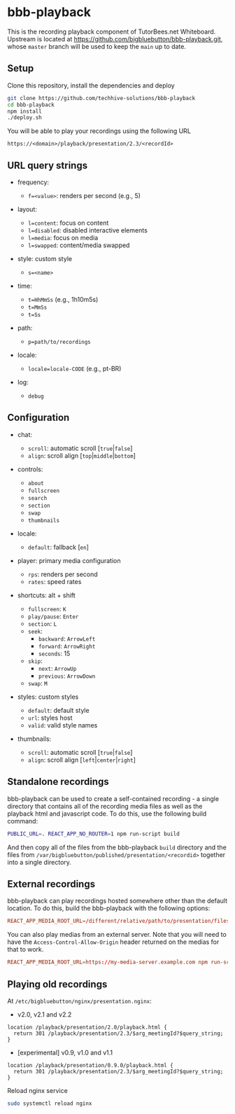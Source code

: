 # bbb-playback

This is the recording playback component of TutorBees.net Whiteboard.
Upstream is located at <https://github.com/bigbluebutton/bbb-playback.git>, whose `master` branch
will be used to keep the `main` up to date.

## Setup

Clone this repository, install the dependencies and deploy

```bash
git clone https://github.com/techhive-solutions/bbb-playback
cd bbb-playback
npm install
./deploy.sh
```

You will be able to play your recordings using the following URL

```text
https://<domain>/playback/presentation/2.3/<recordId>
```

## URL query strings

- frequency:

  - `f=<value>`: renders per second (e.g., 5)

- layout:

  - `l=content`: focus on content
  - `l=disabled`: disabled interactive elements
  - `l=media`: focus on media
  - `l=swapped`: content/media swapped

- style: custom style

  - `s=<name>`

- time:

  - `t=HhMmSs` (e.g., 1h10m5s)
  - `t=MmSs`
  - `t=Ss`

- path:

  - `p=path/to/recordings`

- locale:

  - `locale=locale-CODE` (e.g., pt-BR)

- log:
  - `debug`

## Configuration

- chat:

  - `scroll`: automatic scroll [`true`|`false`]
  - `align`: scroll align [`top`|`middle`|`bottom`]

- controls:

  - `about`
  - `fullscreen`
  - `search`
  - `section`
  - `swap`
  - `thumbnails`

- locale:

  - `default`: fallback [`en`]

- player: primary media configuration

  - `rps`: renders per second
  - `rates`: speed rates

- shortcuts: alt + shift

  - `fullscreen`: `K`
  - `play/pause`: `Enter`
  - `section`: `L`
  - `seek`:
    - `backward`: `ArrowLeft`
    - `forward`: `ArrowRight`
    - `seconds`: 15
  - `skip`:
    - `next`: `ArrowUp`
    - `previous`: `ArrowDown`
  - `swap`: `M`

- styles: custom styles

  - `default`: default style
  - `url`: styles host
  - `valid`: valid style names

- thumbnails:
  - `scroll`: automatic scroll [`true`|`false`]
  - `align`: scroll align [`left`|`center`|`right`]

## Standalone recordings

bbb-playback can be used to create a self-contained recording - a single directory that contains all of the recording media files as well as the playback html and javascript code. To do this, use the following build command:

```bash
PUBLIC_URL=. REACT_APP_NO_ROUTER=1 npm run-script build
```

And then copy all of the files from the bbb-playback `build` directory and the files from `/var/bigbluebutton/published/presentation/<recordid>` together into a single directory.

## External recordings

bbb-playback can play recordings hosted somewhere other than the default location. To do this, build the bbb-playback with the following options:

```conf
REACT_APP_MEDIA_ROOT_URL=/different/relative/path/to/presentation/files npm run-script build
```

You can also play medias from an external server. Note that you will need to have the `Access-Control-Allow-Origin` header returned on the medias for that to work.

```conf
REACT_APP_MEDIA_ROOT_URL=https://my-media-server.example.com npm run-script build
```

## Playing old recordings

At `/etc/bigbluebutton/nginx/presentation.nginx`:

- v2.0, v2.1 and v2.2

```nginx
location /playback/presentation/2.0/playback.html {
  return 301 /playback/presentation/2.3/$arg_meetingId?$query_string;
}
```

- [experimental] v0.9, v1.0 and v1.1

```nginx
location /playback/presentation/0.9.0/playback.html {
  return 301 /playback/presentation/2.3/$arg_meetingId?$query_string;
}
```

Reload nginx service

```bash
sudo systemctl reload nginx
```
